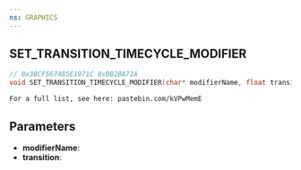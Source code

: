 ```yaml
---
ns: GRAPHICS
---
```

## SET_TRANSITION_TIMECYCLE_MODIFIER

```c
// 0x3BCF567485E1971C 0xBB2BA72A
void SET_TRANSITION_TIMECYCLE_MODIFIER(char* modifierName, float transition);
```

```
For a full list, see here: pastebin.com/kVPwMemE  
```

## Parameters
* **modifierName**: 
* **transition**: 

